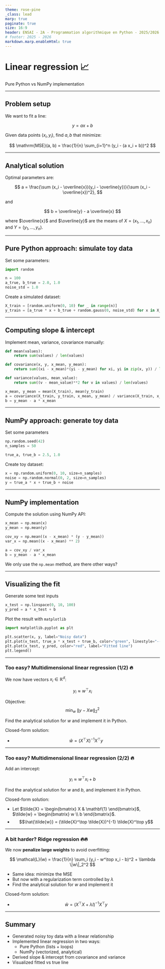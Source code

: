 ```yaml
---
theme: rose-pine
_class: lead
marp: true
paginate: true
size: 16:9
header: ENSAI - 2A - Programmation algorithmique en Python - 2025/2026
# footer: 2025 - 2026
markdown.marp.enableHtml: true
---
```


# Linear regression 📈
Pure Python vs NumPy implementation

---

## Problem setup

We want to fit a line:

$$ 
y = a x + b 
$$

Given data points $(x_i, y_i)$, find $a, b$ that minimize:

$$
\mathrm{MSE}(a, b) = \frac{1}{n} \sum_{i=1}^n (y_i - (a x_i + b))^2
$$

---

## Analytical solution

Optimal parameters are:

$$
a = \frac{\sum (x_i - \overline{x})(y_i - \overline{y})}{\sum (x_i - \overline{x})^2},
$$

and

$$
b = \overline{y} - a \overline{x}
$$

where $\overline{x}$ and $\overline{y}$ are the means of $X = (x_1, ..., x_n)$ and $Y = (y_1, ..., y_n)$.

---

## Pure Python approach: simulate toy data

Set some parameters:
```python
import random

n = 100
a_true, b_true = 2.0, 1.0
noise_std = 1.0
```

Create a simulated dataset:
```python
X_train = [random.uniform(0, 10) for _ in range(n)]
y_train = [a_true * x + b_true + random.gauss(0, noise_std) for x in X_train]
```

---


## Computing slope & intercept

Implement mean, variance, covariance manually:

```python
def mean(values):
    return sum(values) / len(values)

def covariance(x, y, x_mean, y_mean):
    return sum((xi - x_mean)*(yi - y_mean) for xi, yi in zip(x, y)) / len(x)

def variance(values, mean_value):
    return sum((v - mean_value)**2 for v in values) / len(values)

x_mean, y_mean = mean(X_train), mean(y_train)
a = covariance(X_train, y_train, x_mean, y_mean) / variance(X_train, x_mean)
b = y_mean - a * x_mean
```

---

## NumPy approach: generate toy data

Set some parameters
```python
np.random.seed(42)
n_samples = 50

true_a, true_b = 2.5, 1.0
```

Create toy dataset:
```python
x = np.random.uniform(0, 10, size=n_samples)
noise = np.random.normal(0, 2, size=n_samples)
y = true_a * x + true_b + noise
```

---

## NumPy implementation

Compute the solution using NumPy API:

```python
x_mean = np.mean(x)
y_mean = np.mean(y)

cov_xy = np.mean((x - x_mean) * (y - y_mean))
var_x = np.mean((x - x_mean) ** 2)

a = cov_xy / var_x
b = y_mean - a * x_mean
```

We only use the `np.mean` method, are there other ways?

---

## Visualizing the fit

Generate some test inputs
```python
x_test = np.linspace(0, 10, 100)
y_pred = a * x_test + b
```

Plot the result with `matplotlib`
```python
import matplotlib.pyplot as plt

plt.scatter(x, y, label="Noisy data")
plt.plot(x_test, true_a * x_test + true_b, color="green", linestyle="--", label="True line")
plt.plot(x_test, y_pred, color="red", label="Fitted line")
plt.legend()
```

---

### Too easy? Multidimensional linear regression (1/2) 🔥

We now have vectors $x_i \in \mathbb{R}^d$:

$$
y_i \approx w^\top x_i
$$

Objective:
$$
\min_w \ \|y - Xw\|_2^2
$$

Find the analytical solution for $w$ and implement it in Python.

Closed-form solution:

* $$\hat{w} = (X^\top X)^{-1} X^\top y$$

---

### Too easy? Multidimensional linear regression (2/2) 🔥

Add an intercept:

$$
y_i \approx w^\top x_i + b
$$

Find the analytical solution for $w$ and $b$, and implement it in Python.

Closed-form solution:

* Let $\tilde{X} = \begin{bmatrix} X & \mathbf{1} \end{bmatrix}$, $\tilde{w} = \begin{bmatrix} w \\ b \end{bmatrix}$.
* $$\hat{\tilde{w}} = (\tilde{X}^\top \tilde{X})^{-1} \tilde{X}^\top y$$

---

### A bit harder? Ridge regression 🔥🔥

We now **penalize large weights** to avoid overfitting:

$$
\mathcal{L}(w) = \frac{1}{n} \sum_i (y_i - w^\top x_i - b)^2 + \lambda \|w\|_2^2
$$

- Same idea: minimize the MSE  
- But now with a regularization term controlled by $\lambda$
- Find the analytical solution for $w$ and implement it

Closed-form solution:

* $$\hat{w} = (X^\top X + \lambda I)^{-1} X^\top y$$

---

## Summary

- Generated noisy toy data with a linear relationship  
- Implemented linear regression in two ways:
  - Pure Python (lists + loops)
  - NumPy (vectorized, analytical)  
- Derived slope & intercept from covariance and variance  
- Visualized fitted vs true line  
